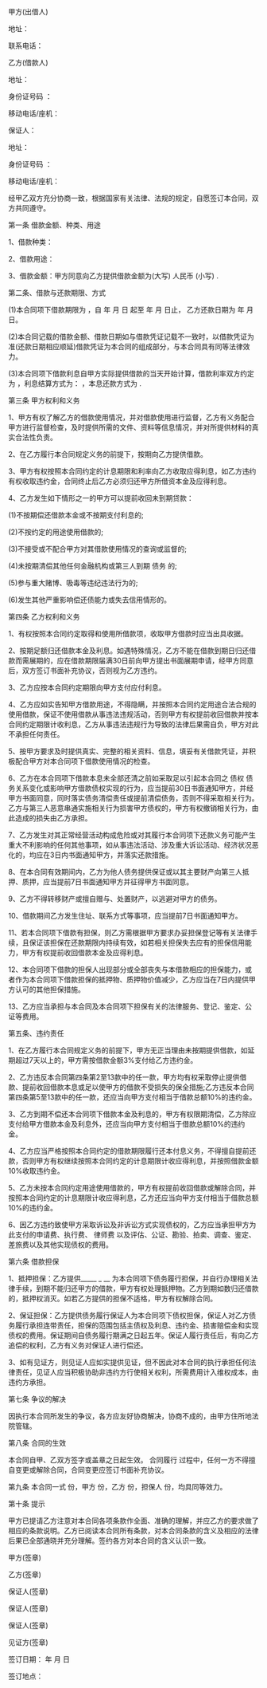 
 


甲方(出借人)


地址：


联系电话：


乙方(借款人)


地址：


身份证号码 ：


移动电话/座机：


保证人：


地址：


身份证号码 ：


移动电话/座机：


经甲乙双方充分协商一致，根据国家有关法律、法规的规定，自愿签订本合同，双方共同遵守。


第一条 借款金额、种类、用途


1、借款种类：


2、借款用途：


3、借款金额：甲方同意向乙方提供借款金额为(大写) 人民币 (小写) .


第二条、借款与还款期限、方式


(1)本合同项下借款期限为 ，自 年 月 日 起至 年 月 日止， 乙方还款日期为 年 月 日。


(2)本合同记载的借款金额、借款日期如与借款凭证记载不一致时，以借款凭证为准(还款日期相应顺延)借款凭证为本合同的组成部分，与本合同具有同等法律效力。


(3)本合同项下借款利息自甲方实际提供借款的当天开始计算，借款利率双方约定为 ，利息结算方式为： ，本息还款方式为 .


第三条 甲方权利和义务


1、甲方有权了解乙方的借款使用情况，并对借款使用进行监督，乙方有义务配合甲方进行监督检查，及时提供所需的文件、资料等信息情况，并对所提供材料的真实合法性负责。


2、在乙方履行本合同规定义务的前提下，按期向乙方提供借款。


3、甲方有权按照本合同约定的计息期限和利率向乙方收取应得利息，如乙方违约有权收取违约金，合同终止后乙方必须归还甲方所借资本金及应得利息。


4、乙方发生如下情形之一的甲方可以提前收回未到期贷款：


(1)不按期偿还借款本金或不按期支付利息的;


(2)不按约定的用途使用借款的;


(3)不接受或不配合甲方对其借款使用情况的查询或监督的;


(4)未按期清偿其他任何金融机构或第三人到期
债务
的;


(5)参与重大赌博、吸毒等违纪违法行为的;


(6)发生其他严重影响偿还债能力或失去信用情形的。


第四条 乙方权利和义务


1、有权按照本合同约定取得和使用所借款项，收取甲方借款时应当出具收据。


2、按期足额归还借款本金及利息。如遇特殊情况，乙方不能在借款到期日归还借款而需展期的，应在借款期限届满30日前向甲方提出书面展期申请，经甲方同意后，双方签订书面补充协议，否则视为乙方违约。


3、乙方应按本合同约定期限向甲方支付应付利息。


4、乙方应如实告知甲方借款用途，不得隐瞒，并按照本合同约定用途合法合规的使用借款，保证不使用借款从事违法违规活动，否则甲方有权提前收回借款并按本合同约定期限计收利息，乙方从事违法违规行为导致的法律后果需自负，甲方对此不承担任何责任。


5、按甲方要求及时提供真实、完整的相关资料、信息，填妥有关借款凭证，并积极配合甲方对本合同项下借款使用情况的检查。


6、乙方在本合同项下借款本息未全部还清之前如采取足以引起本合同之
债权
债务关系变化或影响甲方借款债权实现的行为，应当提前30日书面通知甲方，并经甲方书面同意，同时落实债务清偿责任或提前清偿债务，否则不得采取相关行为。乙方与第三人恶意串通实施相关行为损害甲方债权的，甲方有权撤销相关行为，由此造成的损失由乙方承担。


7、乙方发生对其正常经营活动构成危险或对其履行本合同项下还款义务可能产生重大不利影响的任何其他事项，如从事违法活动、涉及重大诉讼活动、经济状况恶化的，均应在3日内书面通知甲方，并落实还款措施。


8、在本合同有效期间内，乙方为他人债务提供保证或以其主要财产向第三人抵押、质押，应当提前7日书面通知甲方并征得甲方书面同意。


9、乙方不得转移财产或擅自赠与、处置财产，以逃避对甲方的债务。


10、借款期间乙方发生住址、联系方式等事项，应当提前7日书面通知甲方。


11、若本合同项下借款有担保，则乙方需根据甲方要求办妥担保登记等有关法律手续，且保证该担保在还款期限内持续有效，如若相关担保失去应有的担保信用能力，甲方有权提前收回借款本金及应得利息。


12、本合同项下借款的担保人出现部分或全部丧失与本借款相应的担保能力，或者作为本合同项下借款担保的抵押物、质押物价值减少，乙方应当在7日内提供甲方认可的其他担保措施。


13、乙方应当承担与本合同及本合同项下担保有关的法律服务、登记、鉴定、公证等费用。


第五条、违约责任


1、在乙方履行本合同规定义务的前提下，甲方无正当理由未按期提供借款，如延期超过7天以上的，甲方需按借款金额3%支付给乙方违约金。


2、乙方违反本合同第四条第2至13款中的任一款，甲方均有权采取停止提供借款、提前收回借款本息或足以使甲方的借款不受损失的保全措施;乙方违反本合同第四条第5至13款中的任一款，还应当向甲方支付相当于借款总额10%的违约金。


3、乙方到期不偿还本合同项下借款本金及利息的，甲方有权限期清偿，乙方除应支付给甲方借款本金及利息外，还应当向甲方支付相当于借款总额10%的违约金。


4、乙方应当严格按照本合同约定的借款期限履行还本付息义务，不得擅自提前还款，否则甲方有权继续按照本合同约定的计息期限计收应得利息，并按照借款金额10%收取违约金。


5、乙方未按本合同约定用途使用借款的，甲方有权提前收回借款或解除合同，并按照本合同约定的计息期限计收应得利息，乙方还应当向甲方支付相当于借款总额10%的违约金。


6、因乙方违约致使甲方采取诉讼及非诉讼方式实现债权的，乙方应当承担甲方为此支付的申请费、执行费、
律师费
以及评估、公证、勘验、拍卖、调查、鉴定、差旅费以及其他实现债权的费用。


第六条 借款担保


1、抵押担保：乙方提供_____ _ __ 为本合同项下债务履行担保，并自行办理相关法律手续，到期不能归还甲方的借款，甲方有权处理抵押物。乙方到期如数归还借款的，抵押权消灭。如若乙方提供的担保不适格，甲方有权解除合同。


2、保证担保：乙方提供债务履行保证人为本合同项下债权担保，保证人对乙方债务履行承担连带责任，担保的范围包括主债权及利息、违约金、损害赔偿金和实现债权的费用。保证期间自债务履行期满之日起五年。保证人履行责任后，有向乙方追偿的权利，乙方有义务对保证人进行偿还。


3、如有见证方，则见证人应如实提供见证，但不因此对本合同的执行承担任何法律责任，见证人应当积极协助非违约方行使相关权利，所需费用计入维权成本，由违约方承担。


第七条 争议的解决


因执行本合同所发生的争议，各方应友好协商解决，协商不成的，由甲方住所地法院管辖。


第八条 合同的生效


本合同自甲、乙双方签字或盖章之日起生效。
合同履行
过程中，任何一方不得擅自变更或解除合同，合同变更应签订书面补充协议。


第九条 本合同一式 份，甲方 份，乙方 份，担保人 份，均具同等效力。


第十条 提示


甲方已提请乙方注意对本合同各项条款作全面、准确的理解，并应乙方的要求做了相应的条款说明。乙方已阅读本合同所有条款，对本合同条款的含义及相应的法律后果已全部通晓并充分理解。签约各方对本合同的含义认识一致。


甲方(签章)


乙方(签章)


保证人(签章)


保证人(签章)


保证人(签章)


见证方(签章)


签订日期： 年 月 日


签订地点：
 


 

 
 
 
 
 
  


  
 

  


  


  
 
 
 
 

